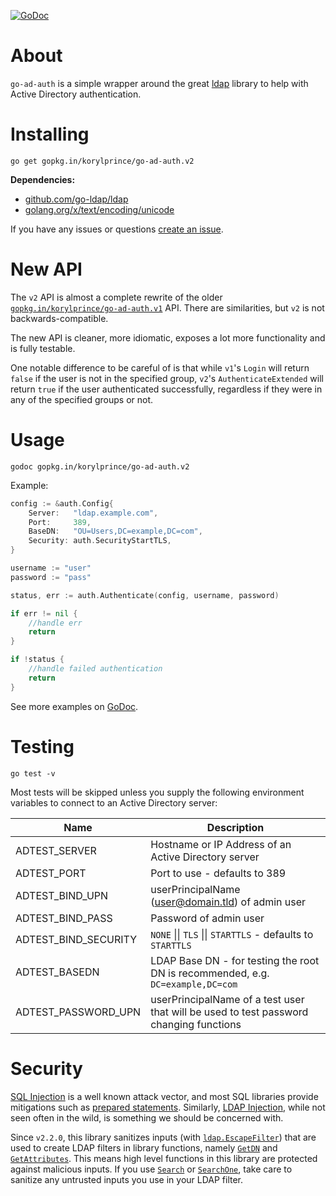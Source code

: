 [![GoDoc](https://godoc.org/gopkg.in/korylprince/go-ad-auth.v2?status.svg)](https://godoc.org/gopkg.in/korylprince/go-ad-auth.v2)

# About

`go-ad-auth` is a simple wrapper around the great [ldap](https://github.com/go-ldap/ldap) library to help with Active Directory authentication.

# Installing

`go get gopkg.in/korylprince/go-ad-auth.v2`

**Dependencies:**

* [github.com/go-ldap/ldap](https://github.com/go-ldap/ldap)
* [golang.org/x/text/encoding/unicode](https://godoc.org/golang.org/x/text/encoding/unicode)

If you have any issues or questions [create an issue](https://github.com/korylprince/go-ad-auth/issues).

# New API

The `v2` API is almost a complete rewrite of the older [`gopkg.in/korylprince/go-ad-auth.v1`](https://godoc.org/gopkg.in/korylprince/go-ad-auth.v1) API. There are similarities, but `v2` is not backwards-compatible. 

The new API is cleaner, more idiomatic, exposes a lot more functionality and is fully testable.

One notable difference to be careful of is that while `v1`'s `Login` will return `false` if the user is not in the specified group, `v2`'s `AuthenticateExtended` will return `true` if the user authenticated successfully, regardless if they were in any of the specified groups or not.

# Usage

`godoc gopkg.in/korylprince/go-ad-auth.v2`

Example:

```go
config := &auth.Config{
    Server:   "ldap.example.com",
    Port:     389,
    BaseDN:   "OU=Users,DC=example,DC=com",
    Security: auth.SecurityStartTLS,
}

username := "user"
password := "pass"

status, err := auth.Authenticate(config, username, password)

if err != nil {
    //handle err
    return
}

if !status {
    //handle failed authentication
    return
}
```

See more examples on [GoDoc](https://godoc.org/gopkg.in/korylprince/go-ad-auth.v2).

# Testing

`go test -v`

Most tests will be skipped unless you supply the following environment variables to connect to an Active Directory server:

| Name                    | Description |
| ----------------------- | ------------- |
| ADTEST_SERVER           | Hostname or IP Address of an Active Directory server |
| ADTEST_PORT             | Port to use - defaults to 389 |
| ADTEST_BIND_UPN         | userPrincipalName (user@domain.tld) of admin user |
| ADTEST_BIND_PASS        | Password of admin user |
| ADTEST_BIND_SECURITY    | `NONE` \|\| `TLS` \|\| `STARTTLS` - defaults to `STARTTLS` |
| ADTEST_BASEDN           | LDAP Base DN - for testing the root DN is recommended, e.g. `DC=example,DC=com` |
| ADTEST_PASSWORD_UPN     | userPrincipalName of a test user that will be used to test password changing functions |

# Security

[SQL Injection](https://en.wikipedia.org/wiki/SQL_injection) is a well known attack vector, and most SQL libraries provide mitigations such as [prepared statements](https://en.wikipedia.org/wiki/Prepared_statement). Similarly, [LDAP Injection](https://www.owasp.org/index.php/Testing_for_LDAP_Injection_\(OTG-INPVAL-006\)), while not seen often in the wild, is something we should be concerned with.

Since `v2.2.0`, this library sanitizes inputs (with [`ldap.EscapeFilter`](https://godoc.org/gopkg.in/ldap.v3#EscapeFilter)) that are used to create LDAP filters in library functions, namely [`GetDN`](https://godoc.org/gopkg.in/korylprince/go-ad-auth.v2#Conn.GetDN) and [`GetAttributes`](https://godoc.org/gopkg.in/korylprince/go-ad-auth.v2#Conn.GetAttributes). This means high level functions in this library are protected against malicious inputs. If you use [`Search`](https://godoc.org/gopkg.in/korylprince/go-ad-auth.v2#Conn.Search) or [`SearchOne`](https://godoc.org/gopkg.in/korylprince/go-ad-auth.v2#Conn.SearchOne), take care to sanitize any untrusted inputs you use in your LDAP filter.
